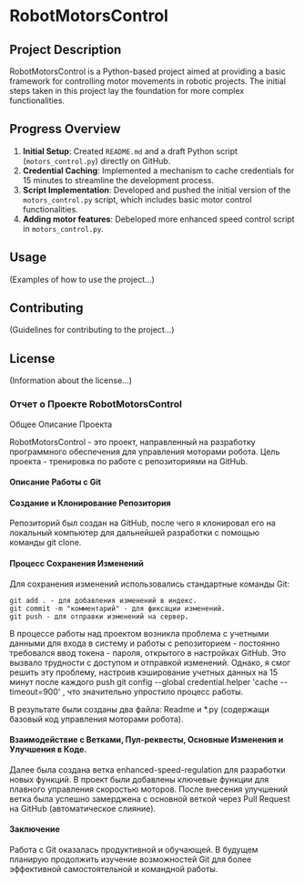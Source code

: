 # RobotMotorsControl

## Project Description
RobotMotorsControl is a Python-based project aimed at providing a basic framework for controlling motor movements in robotic projects. The initial steps taken in this project lay the foundation for more complex functionalities.

## Progress Overview

1. **Initial Setup**: Created `README.md` and a draft Python script (`motors_control.py`) directly on GitHub.
2. **Credential Caching**: Implemented a mechanism to cache credentials for 15 minutes to streamline the development process.
3. **Script Implementation**: Developed and pushed the initial version of the `motors_control.py` script, which includes basic motor control functionalities.
4. **Adding motor features**: Debeloped more enhanced speed control script in `motors_control.py`.

## Usage
(Examples of how to use the project...)

## Contributing
(Guidelines for contributing to the project...)

## License
(Information about the license...)

### Отчет о Проекте RobotMotorsControl

Общее Описание Проекта

RobotMotorsControl - это проект, направленный на разработку программного обеспечения для управления моторами робота. Цель проекта - тренировка по работе с репозиториями на GitHub.

#### Описание Работы с Git

#### Создание и Клонирование Репозитория

Репозиторий был создан на GitHub, после чего я клонировал его на локальный компьютер для дальнейшей разработки с помощью команды git clone.

#### Процесс Сохранения Изменений

Для сохранения изменений использовались стандартные команды Git:

    git add . - для добавления изменений в индекс.
    git commit -m "комментарий" - для фиксации изменений.
    git push - для отправки изменений на сервер.

В процессе работы над проектом возникла проблема с учетными данными для входа в систему и работы с репозиторием - постоянно требовался ввод токена - пароля, открытого в настройках GitHub. Это вызвало трудности с доступом и отправкой изменений. Однако, я смог решить эту проблему, настроив кэширование учетных данных на 15 минут после каждого push 
    git config --global credential.helper 'cache --timeout=900'
, что значительно упростило процесс работы.

В результате были созданы два файла: Readme и *.py (содержащи базовый код управления моторами робота).

#### Взаимодействие с Ветками, Пул-реквесты, Основные Изменения и Улучшения в Коде.

Далее была создана ветка enhanced-speed-regulation для разработки новых функций. В проект были добавлены ключевые функции для плавного управления скоростью моторов. После внесения улучшений ветка была успешно замерджена с основной веткой через Pull Request на GitHub (автоматическое слияние).

#### Заключение

Работа с Git оказалась продуктивной и обучающей. В будущем планирую продолжить изучение возможностей Git для более эффективной самостоятельной и командной работы.

